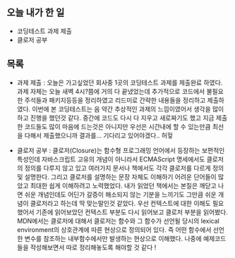 ## 오늘 내가 한 일
- 코딩테스트 과제 제출
- 클로저 공부

## 목록
- 과제 제출 : 오늘은 가고싶었던 회사중 1곳의 코딩테스트 과제를 제출완료 하였다. 과제 자체는 오늘 새벽 4시?쯤에 거의 다 끝냈었는데 추가적으로 코드에서 불필요한 주석들과 패키지등등을 정리하였고 리드미로 간략한 내용들을 정리하고 제출하였다. 이번에 본 코딩테스트는 음 약간 추상적인 과제의 느낌이였어서 생각을 많이하고 진행을 했던것 같다. 중간에 코드도 다시 다 지우고 새로짜기도 했고 지금 제출한 코드들도 많이 마음에 드는것은 아니지만 우선은 시간내에 할 수 있는만큼 최선을 다해서 제출했으니까 결과를... 기다리고 있어야겠다.. 허헣

- 클로저 공부 : 클로저(Closure)는 함수형 프로그래밍 언어에서 등장하는 보편적인 특성인데 자바스크립트 고유의 개념이 아니라서 ECMAScript 명세에서도 클로저의 정의를 다루지 않고 있고 여러가지 문서나 책에서도 각각 클로저를 다르게 정의 및 설명한다. 그리고 클로저를 설명하는 문장 자체도 이해하기 어려운 단어들이 많았고 최대한 쉽게 이해하려고 노력했었다. 내가 읽었던 책에서는 본질은 깨닫고 나면 쉬운 개념인데도 어딘가 갈증이 해소되지 않는 기분을 느끼기도 그만큼 쉬운 개념이 클로저라고 하는데 딱 맞는말인것 같았다. 우선 컨텍스트에 대한 이해도 필요했어서 기존에 읽어보았던 컨텍스트 부분도 다시 읽어보고 클로저 부분을 읽어봤다. MDN에서는 클로저에 대해서 클로저는 함수와 그 함수가 선언될 당시의 lexical environment의 상호관계에 따른 현상으로 정의되어 있다. 즉 어떤 함수에서 선언한 변수를 참조하는 내부함수에서만 발생하는 현상으로 이해했다. 나중에 예제코드들을 작성해보면서 따로 정리해놓도록 해야할 것 같다 !
